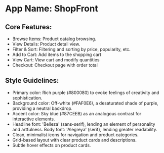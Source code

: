 # **App Name**: ShopFront

## Core Features:

- Browse Items: Product catalog browsing.
- View Details: Product detail view.
- Filter & Sort: Filtering and sorting by price, popularity, etc.
- Add to Cart: Add items to the shopping cart
- View Cart: View cart and modify quantities
- Checkout: Checkout page with order total

## Style Guidelines:

- Primary color: Rich purple (#800080) to evoke feelings of creativity and sophistication. 
- Background color: Off-white (#FAF0E6), a desaturated shade of purple, providing a neutral backdrop.
- Accent color: Sky blue (#87CEEB) as an analogous contrast for interactive elements.
- Headline font: 'Belleza' (sans-serif), lending an element of personality and artfulness. Body font: 'Alegreya' (serif), lending greater readability.
- Clean, minimalist icons for navigation and product categories.
- Grid-based layout with clear product cards and descriptions.
- Subtle hover effects on product cards.